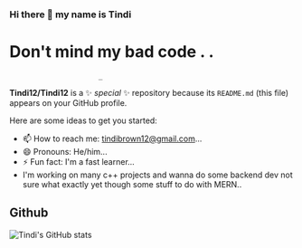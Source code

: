 ### Hi there 👋 my name is Tindi

# Don't mind my bad code . .
                          _
**Tindi12/Tindi12** is a ✨ _special_ ✨ repository because its `README.md` (this file) appears on your GitHub profile.

Here are some ideas to get you started:

- 📫 How to reach me: tindibrown12@gmail.com...
- 😄 Pronouns: He/him...
- ⚡ Fun fact: I'm a fast learner...
- I'm working on many c++ projects and wanna do some backend dev not sure what exactly yet though some stuff to do with MERN..

## Github
![Tindi's GitHub stats](https://github-readme-stats.vercel.app/api?username=Tindi12&count_private=true&show_icobs=true&theme=bluefy)



